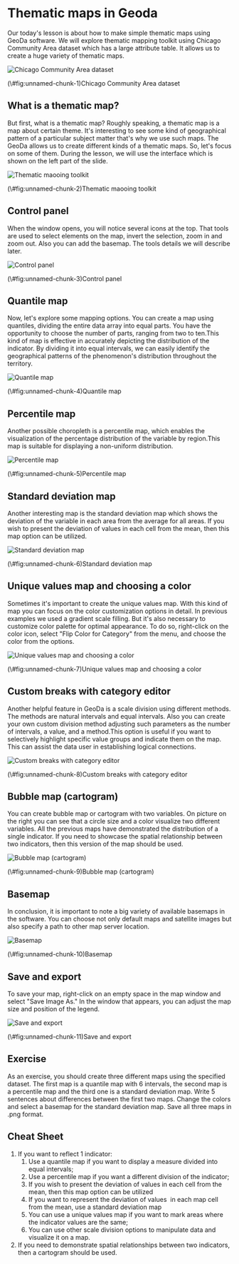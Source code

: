 # Thematic maps in Geoda

Our today's lesson is about how to make simple thematic maps using GeoDa software. We will explore thematic mapping toolkit using Chicago Community Area dataset which has a large attribute table. It allows us to create a huge variety of thematic maps.

<div class="figure">
<img src="images/ex_3_1.png" alt="Chicago Community Area dataset"  />
<p class="caption">(\#fig:unnamed-chunk-1)Chicago Community Area dataset</p>
</div>

## What is a thematic map?

But first, what is a thematic map? Roughly speaking, a thematic map is a map about certain theme. It's interesting to see some kind of geographical pattern of a particular subject matter that's why we use such maps. The GeoDa allows us to create different kinds of a thematic maps. So, let's focus on some of them. During the lesson, we will use the interface which is shown on the left part of the slide.

<div class="figure">
<img src="images/ex_3_2.png" alt="Thematic maooing toolkit"  />
<p class="caption">(\#fig:unnamed-chunk-2)Thematic maooing toolkit</p>
</div>

## Control panel

When the window opens, you will notice several icons at the top. That tools are used to select elements on the map, invert the selection, zoom in and zoom out. Also you can add the basemap. The tools details we will describe later.

<div class="figure">
<img src="images/ex_3_3.png" alt="Control panel"  />
<p class="caption">(\#fig:unnamed-chunk-3)Control panel</p>
</div>

## Quantile map

Now, let's explore some mapping options. You can create a map using quantiles, dividing the entire data array into equal parts. You have the opportunity to choose the number of parts, ranging from two to ten.This kind of map is effective in accurately depicting the distribution of the indicator. By dividing it into equal intervals, we can easily identify the geographical patterns of the phenomenon's distribution throughout the territory.

<div class="figure">
<img src="images/ex_3_4.png" alt="Quantile map"  />
<p class="caption">(\#fig:unnamed-chunk-4)Quantile map</p>
</div>

## Percentile map

Another possible choropleth is a percentile map, which enables the visualization of the percentage distribution of the variable by region.This map is suitable for displaying a non-uniform distribution.

<div class="figure">
<img src="images/ex_3_5.png" alt="Percentile map"  />
<p class="caption">(\#fig:unnamed-chunk-5)Percentile map</p>
</div>

## Standard deviation map

Another interesting map is the standard deviation map which shows the deviation of the variable in each area from the average for all areas. If you wish to present the deviation of values in each cell from the mean, then this map option can be utilized.

<div class="figure">
<img src="images/ex_3_6.png" alt="Standard deviation map"  />
<p class="caption">(\#fig:unnamed-chunk-6)Standard deviation map</p>
</div>

## Unique values map and choosing a color

Sometimes it's important to create the unique values map. With this kind of map you can focus on the color customization options in detail. In previous examples we used a gradient scale filling. But it's also necessary to customize color palette for optimal appearance. To do so, right-click on the color icon, select "Flip Color for Category" from the menu, and choose the color from the options.

<div class="figure">
<img src="images/ex_3_7.png" alt="Unique values map and choosing a color"  />
<p class="caption">(\#fig:unnamed-chunk-7)Unique values map and choosing a color</p>
</div>

## Custom breaks with category editor

Another helpful feature in GeoDa is a scale division using different methods. The methods are natural intervals and equal intervals. Also you can create your own custom division method adjusting such parameters as the number of intervals, a value, and a method.This option is useful if you want to selectively highlight specific value groups and indicate them on the map. This can assist the data user in establishing logical connections.

<div class="figure">
<img src="images/ex_3_8.png" alt="Custom breaks with category editor"  />
<p class="caption">(\#fig:unnamed-chunk-8)Custom breaks with category editor</p>
</div>

## Bubble map (cartogram)

You can create bubble map or cartogram with two variables. On picture on the right you can see that a circle size and a color visualize two different variables. All the previous maps have demonstrated the distribution of a single indicator. If you need to showcase the spatial relationship between two indicators, then this version of the map should be used.

<div class="figure">
<img src="images/ex_3_9.png" alt="Bubble map (cartogram)"  />
<p class="caption">(\#fig:unnamed-chunk-9)Bubble map (cartogram)</p>
</div>

## Basemap

In conclusion, it is important to note a big variety of available basemaps in the software. You can choose not only default maps and satellite images but also specify a path to other map server location.

<div class="figure">
<img src="images/ex_3_10.png" alt="Basemap"  />
<p class="caption">(\#fig:unnamed-chunk-10)Basemap</p>
</div>

## Save and export

To save your map, right-click on an empty space in the map window and select "Save Image As." In the window that appears, you can adjust the map size and position of the legend.

<div class="figure">
<img src="images/ex_3_11.png" alt="Save and export"  />
<p class="caption">(\#fig:unnamed-chunk-11)Save and export</p>
</div>

## Exercise

As an exercise, you should create three different maps using the specified dataset. The first map is a quantile map with 6 intervals, the second map is a percentile map and the third one is a standard deviation map. Write 5 sentences about differences between the first two maps. Change the colors and select a basemap for the standard deviation map. Save all three maps in .png format.

## Cheat Sheet

1. If you want to reflect 1 indicator:
	1. Use a quantile map if you want to display
	a measure divided into equal intervals;
	2. Use a percentile map if you want a different
	division of the indicator;
	3. If you wish to present the deviation of values in
	each cell from the mean, then this map option 
	can be utilized
	4. If you want to represent the deviation of values ​​
	in each map cell from the mean, use
	a standard deviation map
	5. You can use a unique values map if you want to
	mark areas where the indicator values ​​are the same;
	6. You can use other scale division options to
	manipulate data and visualize it on a map.
2. If you need to demonstrate spatial relationships
between two indicators, then a cartogram should be used. 
